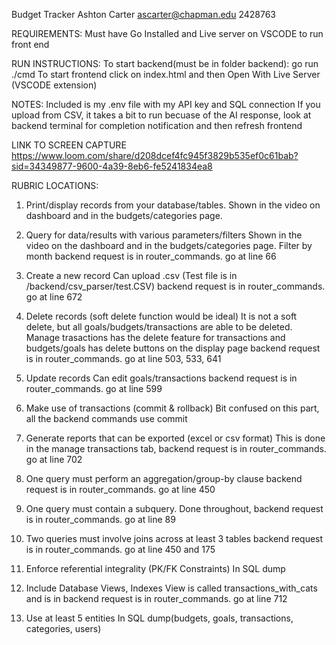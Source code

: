 Budget Tracker
Ashton Carter
ascarter@chapman.edu
2428763

REQUIREMENTS:
Must have Go Installed and Live server on VSCODE to run front end

RUN INSTRUCTIONS:
To start backend(must be in folder backend):
go run ./cmd
To start frontend click on index.html and then Open With Live Server (VSCODE extension)

NOTES:
Included is my .env file with my API key and SQL connection
If you upload from CSV, it takes a bit to run becuase of the AI response, look at backend terminal for completion notification and then refresh frontend


LINK TO SCREEN CAPTURE
https://www.loom.com/share/d208dcef4fc945f3829b535ef0c61bab?sid=34349877-9600-4a39-8eb6-fe5241834ea8

RUBRIC LOCATIONS:

1. Print/display records from your database/tables.
Shown in the video on dashboard and in the budgets/categories page.

2. Query for data/results with various parameters/filters
Shown in the video on the dashboard and in the budgets/categories page.  Filter by month
backend request is in router_commands. go at line 66

3. Create a new record
Can upload .csv (Test file is in /backend/csv_parser/test.CSV)
backend request is in router_commands. go at line 672

4. Delete records (soft delete function would be ideal)
It is not a soft delete, but all goals/budgets/transactions are able to be deleted.  Manage trasactions has the delete feature for transactions and budgets/goals has delete buttons on the display page
backend request is in router_commands. go at line 503, 533, 641

5. Update records
Can edit goals/transactions
backend request is in router_commands. go at line 599

6. Make use of transactions (commit & rollback)
Bit confused on this part, all the backend commands use commit

7. Generate reports that can be exported (excel or csv format)
This is done in the manage transactions tab, backend request is in router_commands. go at line 702

8. One query must perform an aggregation/group-by clause
backend request is in router_commands. go at line 450

9. One query must contain a subquery.
Done throughout, backend request is in router_commands. go at line 89

10. Two queries must involve joins across at least 3 tables
backend request is in router_commands. go at line 450 and 175

11. Enforce referential integrality (PK/FK Constraints)
In SQL dump

12. Include Database Views, Indexes
View is called transactions_with_cats and is in backend request is in router_commands. go at line 712

13. Use at least 5 entities
In SQL dump(budgets, goals, transactions, categories, users)

